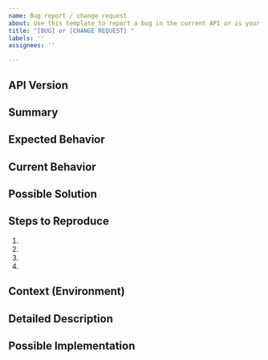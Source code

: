 ```yaml
---
name: Bug report / change request
about: Use this template to report a bug in the current API or is your want to see a small change. Do not use this template for new features or anything else. 
title: "[BUG] or [CHANGE REQUEST] "
labels: ''
assignees: ''

---
```


## API Version
<!--- In what version of the API did you find the bug or do you base your change on? -->

## Summary
<!--- Provide a general summary of the issue of the change request. -->

## Expected Behavior
<!--- Tell us what should happen. -->

## Current Behavior
<!--- Tell us what happens instead of the expected behavior. -->

## Possible Solution
<!--- Not obligatory, but suggest a fix/reason for the bug. -->

## Steps to Reproduce
<!--- Provide a link to a live example, or an unambiguous set of steps to -->
<!--- reproduce this bug. Include a flow of API calls to reproduce, if relevant. -->
<!--- If this is a change request, provide a flow of where the current functionality is located that you want to change. --->
1.
2.
3.
4.

## Context (Environment)
<!--- How has this issue affected you? What are you trying to accomplish? Anything else that is relevant you want to tell us? -->
<!--- Providing context helps us come up with a solution that is most useful in the real world -->

## Detailed Description
<!--- Provide a detailed description of the change or addition you are proposing -->

## Possible Implementation
<!--- Not obligatory, but suggest an idea for implementing addition or change -->
